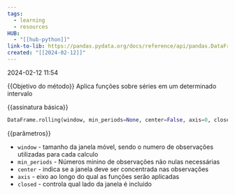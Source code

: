```yaml
---
tags:
  - learning
  - resources
HUB:
  - "[[hub-python]]"
link-to-lib: https://pandas.pydata.org/docs/reference/api/pandas.DataFrame.rolling.html
created: "[[2024-02-12]]"
---
```

2024-02-12 11:54

{{Objetivo do método}}
Aplica funções sobre séries em um determinado intervalo

{{assinatura básica}}

```python
DataFrame.rolling(window, min_periods=None, center=False, axis=0, closed=None)
```

{{parâmetros}}

- `window` - tamanho da janela móvel, sendo o numero de observações utilizadas para cada calculo 
- `min_periods` - Números minino de observações não nulas necessárias
- `center` - indica se a janela deve ser concentrada nas observações
- `axis` - eixo ao longo do qual as funções serão aplicadas
- `closed` - controla qual lado da janela é incluído
